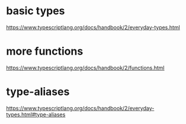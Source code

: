 # basic types
https://www.typescriptlang.org/docs/handbook/2/everyday-types.html

# more functions
https://www.typescriptlang.org/docs/handbook/2/functions.html

# type-aliases
https://www.typescriptlang.org/docs/handbook/2/everyday-types.html#type-aliases